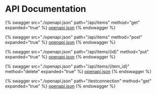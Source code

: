 # API Documentation

{% swagger src="./openapi.json" path="/api/items" method="get" expanded="true" %}
[openapi.json](./docs/openapi.json)
{% endswagger %}

{% swagger src="./openapi.json" path="/api/items" method="post" expanded="true" %}
[openapi.json](./docs/openapi.json)
{% endswagger %}

{% swagger src="./openapi.json" path="/api/items/{id}" method="put" expanded="true" %}
[openapi.json](./docs/openapi.json)
{% endswagger %}

{% swagger src="./openapi.json" path="/api/items/{item_id}" method="delete" expanded="true" %}
[openapi.json](./docs/openapi.json)
{% endswagger %}

{% swagger src="./openapi.json" path="/testconnection" method="get" expanded="true" %}
[openapi.json](./docs/openapi.json)
{% endswagger %}